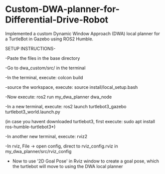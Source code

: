 # Custom-DWA-planner-for-Differential-Drive-Robot
Implemented a custom Dynamic Window Approach (DWA) local planner for a TurtleBot in Gazebo using ROS2 Humble.

SETUP INSTRUCTIONS-

-Paste the files in the base directory

-Go to dwa_custom/src/ in the terminal

-In the terminal, execute:
  colcon build
  
-source the workspace, execute:
  source install/local_setup.bash
  
-Now execute:
  ros2 run my_dwa_planner dwa_node
  
-In a new terminal, execute:
  ros2 launch turtlebot3_gazebo turtlebot3_world.launch.py 
  
  (in case you havent downloaded turtlebot3, first execute: sudo apt install ros-humble-turtlebot3*)
  
-In another new terminal, execute:
  rviz2
  
-In rviz, File -> open config, direct to rviz_config.rviz in my_dwa_planner/src/rviz_config

- Now to use '2D Goal Pose' in Rviz window to create a goal pose, which the turtlebot will move to using the DWA local planner

